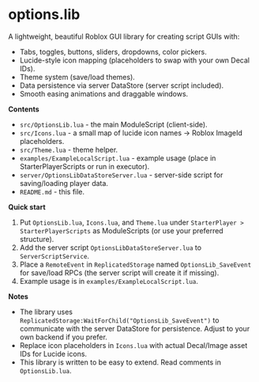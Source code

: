 # options.lib

A lightweight, beautiful Roblox GUI library for creating script GUIs with:
- Tabs, toggles, buttons, sliders, dropdowns, color pickers.
- Lucide-style icon mapping (placeholders to swap with your own Decal IDs).
- Theme system (save/load themes).
- Data persistence via server DataStore (server script included).
- Smooth easing animations and draggable windows.

**Contents**
- `src/OptionsLib.lua` - the main ModuleScript (client-side).
- `src/Icons.lua` - a small map of lucide icon names -> Roblox ImageId placeholders.
- `src/Theme.lua` - theme helper.
- `examples/ExampleLocalScript.lua` - example usage (place in StarterPlayerScripts or run in executor).
- `server/OptionsLibDataStoreServer.lua` - server-side script for saving/loading player data.
- `README.md` - this file.

**Quick start**
1. Put `OptionsLib.lua`, `Icons.lua`, and `Theme.lua` under `StarterPlayer > StarterPlayerScripts` as ModuleScripts (or use your preferred structure).
2. Add the server script `OptionsLibDataStoreServer.lua` to `ServerScriptService`.
3. Place a `RemoteEvent` in `ReplicatedStorage` named `OptionsLib_SaveEvent` for save/load RPCs (the server script will create it if missing).
4. Example usage is in `examples/ExampleLocalScript.lua`.

**Notes**
- The library uses `ReplicatedStorage:WaitForChild("OptionsLib_SaveEvent")` to communicate with the server DataStore for persistence. Adjust to your own backend if you prefer.
- Replace icon placeholders in `Icons.lua` with actual Decal/Image asset IDs for Lucide icons.
- This library is written to be easy to extend. Read comments in `OptionsLib.lua`.
